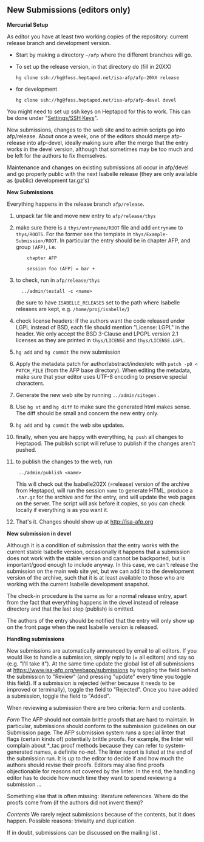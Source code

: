 New Submissions (editors only)
------------------------------

**Mercurial Setup**

As editor you have at least two working copies of the repository:
current release branch and development version.

-   Start by making a directory `~/afp` where the different branches
    will go.
-   To set up the release version, in that directory do (fill in 20XX)

        hg clone ssh://hg@foss.heptapod.net/isa-afp/afp-20XX release

-   for development

        hg clone ssh://hg@foss.heptapod.net/isa-afp/afp-devel devel

You might need to set up ssh keys on Heptapod for this to work. This can
be done under "[Settings/SSH Keys][keys]".

New submissions, changes to the web site and to admin scripts go into
afp/release. About once a week, one of the editors should merge afp-release
into afp-devel, ideally making sure after the merge that the entry works in
the devel version, although that sometimes may be too much and be left for
the authors to fix themselves.

Maintenance and changes on existing submissions all occur in afp/devel
and go properly public with the next Isabelle release (they are only
available as (public) development tar.gz's)

[keys]: https://foss.heptapod.net/profile/keys

**New Submissions**

Everything happens in the release branch `afp/release`.

1.  unpack tar file and move new entry to `afp/release/thys`
2.  make sure there is a `thys/entryname/ROOT` file and add `entryname`
    to `thys/ROOTS`. For the former see the template in
    `thys/Example-Submission/ROOT`. In particular the entry should be in
    chapter AFP, and group `(AFP)`, i.e.

            chapter AFP

            session foo (AFP) = bar +


3. to check, run in `afp/release/thys`

         ../admin/testall -c <name>

     (be sure to have `ISABELLE_RELEASES` set to the path where Isabelle
    releases are kept, e.g. `/home/proj/isabelle/`)
4. check license headers: if the authors want the code released under
    LGPL instead of BSD, each file should mention "License: LGPL" in the
    header. We only accept the BSD 3-Clause and LPGPL version 2.1 licenses
    as they are printed in `thys/LICENSE` and `thys/LICENSE.LGPL`.
5. `hg add` and `hg commit` the new submission
6. Apply the metadata patch for author/abstract/index/etc with `patch -p0 < PATCH_FILE`
   (from the AFP base directory). When editing the metadata, make sure that your editor
   uses UTF-8 encoding to preserve special characters.
7. Generate the new web site by running `../admin/sitegen` .
8. Use `hg st` and `hg diff` to make sure the generated html makes
    sense. The diff should be small and concern the new entry only.
9. `hg add` and `hg commit` the web site updates.
10. finally, when you are happy with everything, `hg push` all changes
    to Heptapod. The publish script will refuse to publish if the
    changes aren't pushed.
11. to publish the changes to the web, run

         ../admin/publish <name>

    This will check out the Isabelle202X (=release) version of the
    archive from Heptapod, will run the session `name` to generate
    HTML, produce a `.tar.gz` for the archive and for the entry, and
    will update the web pages on the server. The script will ask before
    it copies, so you can check locally if everything is as you want it.

12. That's it. Changes should show up at <http://isa-afp.org>

**New submission in devel**

Although it is a condition of submission that the entry works with the
current stable Isabelle version, occasionally it happens that a
submission does not work with the stable version and cannot be
backported, but is important/good enough to include anyway. In this
case, we can't release the submission on the main web site yet, but we
can add it to the development version of the archive, such that it is at
least available to those who are working with the current Isabelle
development snapshot.

The check-in procedure is the same as for a normal release entry, apart
from the fact that everything happens in the devel instead of release
directory and that the last step (publish) is omitted.

The authors of the entry should be notified that the entry will only
show up on the front page when the next Isabelle version is released.

**Handling submissions**

New submissions are automatically announced by email to all
editors. If you would like to handle a submission, simply reply to
<afp-submit> (= all editors) and say so (e.g. "I'll take it"). At the
same time update the global list of all submissions at
<https://www.isa-afp.org/webapp/submissions> by toggling the field
behind the submission to "Review" (and pressing "update" every time you
toggle this field). If a submission is rejected (either because it
needs to be improved or terminally), toggle the field to "Rejected".
Once you have added a submission, toggle the field to "Added".

When reviewing a submission there are two criteria: form and
contents.

*Form* The AFP should not contain brittle proofs that are hard to
maintain. In particular, submissions should conform to the submission
guidelines on our Submission page.  The AFP submission system runs a
special linter that flags (certain kinds of) potentially brittle
proofs. For example, the linter will complain about *_tac proof
methods because they can refer to system-generated names, a definite
no-no!. The linter report is listed at the end of the submission
run. It is up to the editor to decide if and how much the authors
should revise their proofs. Editors may also find proofs
objectionable for reasons not covered by the linter. In the end, the
handling editor has to decide how much time they want to spend
reviewing a submission ...

Something else that is often missing: literature references. Where do
the proofs come from (if the authors did not invent them)?

*Contents* We rarely reject submissions because of the
contents, but it does happen. Possible reasons: triviality and duplication.

If in doubt, submissions can be discussed on the mailing list <afp-submit>.
